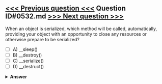 [<<< Previous question <<<](0531.md)   Question ID#0532.md   [>>> Next question >>>](0533.md)
---

When an object is serialized, which method will be called, automatically, providing your object with an opportunity to close any resources or otherwise prepare to be serialized?




- [ ] A) __sleep()
- [ ] B) __destroy()
- [ ] C) __serialize()
- [ ] D) __destruct()

<details><summary><b>Answer</b></summary>
<p>
  Answer: <strong>A</strong>
</p>
</details>
